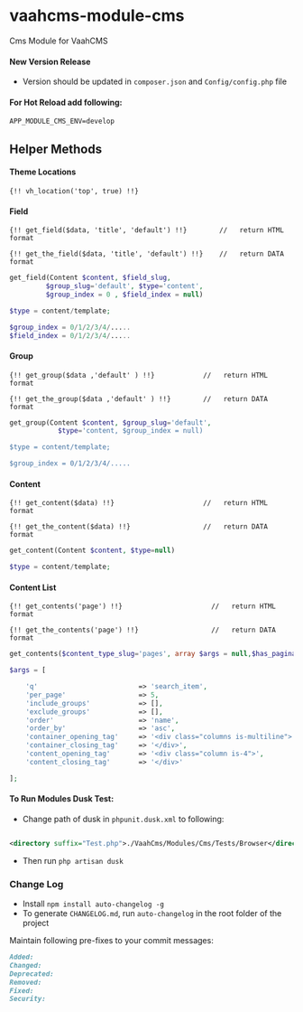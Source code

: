 # vaahcms-module-cms
Cms Module for VaahCMS

#### New Version Release
- Version should be updated in `composer.json` and `Config/config.php` file


#### For Hot Reload add following:
```dotenv
APP_MODULE_CMS_ENV=develop
```

## Helper Methods

#### Theme Locations
```blade
{!! vh_location('top', true) !!}
```

#### Field
```blade
{!! get_field($data, 'title', 'default') !!}        //   return HTML format

{!! get_the_field($data, 'title', 'default') !!}    //   return DATA format
```

```php
get_field(Content $content, $field_slug,
         $group_slug='default', $type='content',
         $group_index = 0 , $field_index = null)

$type = content/template;

$group_index = 0/1/2/3/4/.....
$field_index = 0/1/2/3/4/.....
```

#### Group
```blade
{!! get_group($data ,'default' ) !!}            //   return HTML format

{!! get_the_group($data ,'default' ) !!}        //   return DATA format
```

```php
get_group(Content $content, $group_slug='default', 
            $type='content, $group_index = null)

$type = content/template;

$group_index = 0/1/2/3/4/.....
```

#### Content
```blade
{!! get_content($data) !!}                      //   return HTML format

{!! get_the_content($data) !!}                  //   return DATA format
```

```php
get_content(Content $content, $type=null)

$type = content/template;
```

#### Content List
```blade
{!! get_contents('page') !!}                      //   return HTML format

{!! get_the_contents('page') !!}                  //   return DATA format
```

```php
get_contents($content_type_slug='pages', array $args = null,$has_pagination = true)

$args = [

    'q'                         => 'search_item', 
    'per_page'                  => 5,                                       // default = 20
    'include_groups'            => [],                    
    'exclude_groups'            => [],     
    'order'                     => 'name',                                  // default = id      
    'order_by'                  => 'asc',                                   // default = desc      asc/desc/ASC/DESC
    'container_opening_tag'     => '<div class="columns is-multiline">',
    'container_closing_tag'     => '</div>',
    'content_opening_tag'       => '<div class="column is-4">',
    'content_closing_tag'       => '</div>'               

];
```


#### To Run Modules Dusk Test:
- Change path of dusk in `phpunit.dusk.xml` to following:
```xml

<directory suffix="Test.php">./VaahCms/Modules/Cms/Tests/Browser</directory>

```

- Then run `php artisan dusk`




### Change Log
- Install `npm install auto-changelog -g`
- To generate `CHANGELOG.md`, run `auto-changelog` in the root folder of the project

Maintain following pre-fixes to your commit messages:
```md
Added:
Changed:
Deprecated:
Removed:
Fixed:
Security:
```
